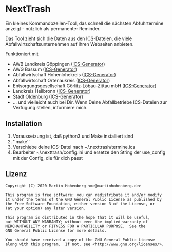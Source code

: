 # NextTrash

Ein kleines Kommandozeilen-Tool, das schnell die nächsten Abfuhrtermine anzeigt - nützlich als permanenter Reminder.

Das Tool zieht sich die Daten aus den ICS-Dateien, die viele Abfallwirtschaftsunternehmen auf ihren Webseiten anbieten.

Funktioniert mit 

* AWB Landkreis Göppingen ([ICS-Generator](https://www.awb-gp.de/termine/abfuhrtermine/))
* AWG Bassum ([ICS-Generator](https://www.awg-bassum.de/abfuhrkalender.html))
* Abfallwirtschaft Hohenlohekreis ([ICS-Generator](https://www.abfallwirtschaft-hohenlohekreis.de/infos-beratung/termine-leerungen))
* Abfallwirtschaft Ortenaukreis ([ICS-Generator](https://www.abfallwirtschaft-ortenaukreis.de/abfallkalender-abfuhrtermine/abfuhrkalender-strauchgut-und-sperrmuelltermine-2020/))
* Entsorgungsgesellschaft Görlitz-Löbau-Zittau mbH ([ICS-Generator](https://www.abfall-eglz.de/abfallkalender.0.html))
* Landkreis Heilbronn ([ICS-Generator](http://www.landkreis-heilbronn.de/abfallkalender.7005.htm))
* Stadt Oldenburg ([ICS-Generator](https://services.oldenburg.de/index.php?id=45&tx_citkoabfall_abfallkalender[action]=formSimple&tx_citkoabfall_abfallkalender[controller]=Frontend&cHash=6d14b5e4e24d4c9e4dc936e938c81581))
* ... und vielleicht auch bei Dir. Wenn Deine Abfallbetriebe ICS-Dateien zur Verfügung stellen, informiere mich.


## Installation

1. Voraussetzung ist, daß python3 und Make installiert sind
2. ''make''
3. Verschiebe deine ICS-Datei nach ~/.nexttrash/termine.ics
4. Bearbeiter ~/.nexttrash/config.ini und ersetze den String der use_config mit der Config, die für dich passt

## Lizenz

    Copyright (C) 2020 Martin Hohenberg <me@martinhohenberg.de>

    This program is free software: you can redistribute it and/or modify
    it under the terms of the GNU General Public License as published by
    the Free Software Foundation, either version 3 of the License, or
    (at your option) any later version.

    This program is distributed in the hope that it will be useful,
    but WITHOUT ANY WARRANTY; without even the implied warranty of
    MERCHANTABILITY or FITNESS FOR A PARTICULAR PURPOSE.  See the
    GNU General Public License for more details.

    You should have received a copy of the GNU General Public License
    along with this program.  If not, see <http://www.gnu.org/licenses/>.
